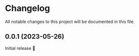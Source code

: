 # Changelog

All notable changes to this project will be documented in this file.

## 0.0.1 (2023-05-26)

Initial release 🎉
